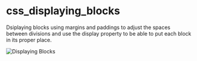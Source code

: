 # css_displaying_blocks
Dsiplaying blocks using margins and paddings to adjust the spaces between divisions and use the display property to be able to put each block in its proper place.

![Displaying Blocks](https://raw.github.com/kirkcoy/css_displaying_blocks/master/displayBlocks.png)
